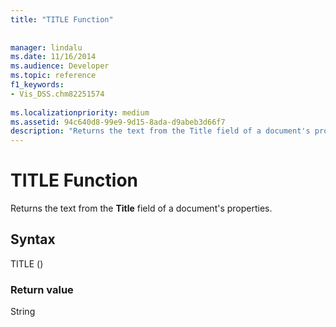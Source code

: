 ```yaml
---
title: "TITLE Function"
 
 
manager: lindalu
ms.date: 11/16/2014
ms.audience: Developer
ms.topic: reference
f1_keywords:
- Vis_DSS.chm82251574
 
ms.localizationpriority: medium
ms.assetid: 94c640d8-99e9-9d15-8ada-d9abeb3d66f7
description: "Returns the text from the Title field of a document's properties."
---
```


# TITLE Function

Returns the text from the **Title** field of a document's properties. 
  
## Syntax

TITLE ()
  
### Return value

String
  

